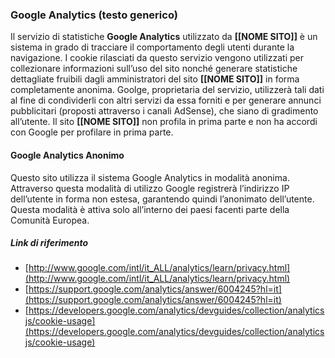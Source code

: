 ### Google Analytics (testo generico)
Il servizio di statistiche **Google Analytics** utilizzato da **[[NOME SITO]]** è un sistema in grado di tracciare il comportamento degli utenti durante la navigazione. 
I cookie rilasciati da questo servizio vengono utilizzati per collezionare informazioni sull’uso del sito nonché generare statistiche dettagliate fruibili dagli amministratori del sito **[[NOME SITO]]** in forma completamente anonima.
Goolge, proprietaria del servizio, utilizzerà tali dati al fine di condividerli con altri servizi da essa forniti e per generare annunci pubblicitari (proposti attraverso i canali AdSense), che siano di gradimento all’utente.
Il sito **[[NOME SITO]]** non profila in prima parte e non ha accordi con Google per profilare in prima parte.

#### Google Analytics Anonimo
Questo sito utilizza il sistema Google Analytics in modalità anonima.
Attraverso questa modalità di utilizzo Google registrerà l’indirizzo IP dell’utente in forma non estesa, garantendo quindi l’anonimato dell’utente. Questa modalità è attiva solo all’interno dei paesi facenti parte della Comunità Europea.

##### Link di riferimento
* [http://www.google.com/intl/it_ALL/analytics/learn/privacy.html](http://www.google.com/intl/it_ALL/analytics/learn/privacy.html)
* [https://support.google.com/analytics/answer/6004245?hl=it](https://support.google.com/analytics/answer/6004245?hl=it)
* [https://developers.google.com/analytics/devguides/collection/analyticsjs/cookie-usage](https://developers.google.com/analytics/devguides/collection/analyticsjs/cookie-usage)
